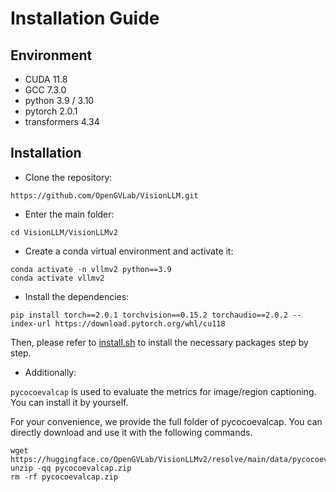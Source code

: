 # Installation Guide


## Environment

- CUDA 11.8
- GCC 7.3.0
- python 3.9 / 3.10
- pytorch 2.0.1
- transformers 4.34


## Installation

- Clone the repository:

```
https://github.com/OpenGVLab/VisionLLM.git
```

- Enter the main folder:

```
cd VisionLLM/VisionLLMv2
```

- Create a conda virtual environment and activate it:

```
conda activate -n vllmv2 python==3.9
conda activate vllmv2
```

- Install the dependencies:

```
pip install torch==2.0.1 torchvision==0.15.2 torchaudio==2.0.2 --index-url https://download.pytorch.org/whl/cu118
```

Then, please refer to [install.sh](https://github.com/OpenGVLab/VisionLLM/blob/release/VisionLLMv2/install.sh) to install the necessary packages step by step.

- Additionally:

`pycocoevalcap` is used to evaluate the metrics for image/region captioning. You can install it by yourself.  

For your convenience, we provide the full folder of pycocoevalcap. You can directly download and use it with the following commands.
```
wget https://huggingface.co/OpenGVLab/VisionLLMv2/resolve/main/data/pycocoevalcap.zip
unzip -qq pycocoevalcap.zip
rm -rf pycocoevalcap.zip
```
